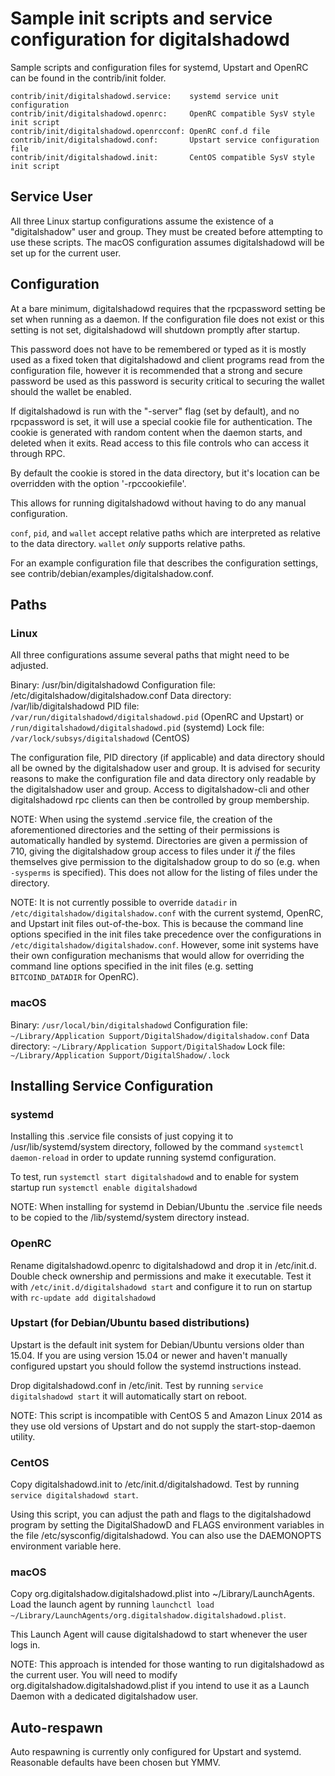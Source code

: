 Sample init scripts and service configuration for digitalshadowd
==========================================================

Sample scripts and configuration files for systemd, Upstart and OpenRC
can be found in the contrib/init folder.

    contrib/init/digitalshadowd.service:    systemd service unit configuration
    contrib/init/digitalshadowd.openrc:     OpenRC compatible SysV style init script
    contrib/init/digitalshadowd.openrcconf: OpenRC conf.d file
    contrib/init/digitalshadowd.conf:       Upstart service configuration file
    contrib/init/digitalshadowd.init:       CentOS compatible SysV style init script

Service User
---------------------------------

All three Linux startup configurations assume the existence of a "digitalshadow" user
and group.  They must be created before attempting to use these scripts.
The macOS configuration assumes digitalshadowd will be set up for the current user.

Configuration
---------------------------------

At a bare minimum, digitalshadowd requires that the rpcpassword setting be set
when running as a daemon.  If the configuration file does not exist or this
setting is not set, digitalshadowd will shutdown promptly after startup.

This password does not have to be remembered or typed as it is mostly used
as a fixed token that digitalshadowd and client programs read from the configuration
file, however it is recommended that a strong and secure password be used
as this password is security critical to securing the wallet should the
wallet be enabled.

If digitalshadowd is run with the "-server" flag (set by default), and no rpcpassword is set,
it will use a special cookie file for authentication. The cookie is generated with random
content when the daemon starts, and deleted when it exits. Read access to this file
controls who can access it through RPC.

By default the cookie is stored in the data directory, but it's location can be overridden
with the option '-rpccookiefile'.

This allows for running digitalshadowd without having to do any manual configuration.

`conf`, `pid`, and `wallet` accept relative paths which are interpreted as
relative to the data directory. `wallet` *only* supports relative paths.

For an example configuration file that describes the configuration settings,
see contrib/debian/examples/digitalshadow.conf.

Paths
---------------------------------

### Linux

All three configurations assume several paths that might need to be adjusted.

Binary:              /usr/bin/digitalshadowd
Configuration file:  /etc/digitalshadow/digitalshadow.conf
Data directory:      /var/lib/digitalshadowd
PID file:            `/var/run/digitalshadowd/digitalshadowd.pid` (OpenRC and Upstart) or `/run/digitalshadowd/digitalshadowd.pid` (systemd)
Lock file:           `/var/lock/subsys/digitalshadowd` (CentOS)

The configuration file, PID directory (if applicable) and data directory
should all be owned by the digitalshadow user and group.  It is advised for security
reasons to make the configuration file and data directory only readable by the
digitalshadow user and group.  Access to digitalshadow-cli and other digitalshadowd rpc clients
can then be controlled by group membership.

NOTE: When using the systemd .service file, the creation of the aforementioned
directories and the setting of their permissions is automatically handled by
systemd. Directories are given a permission of 710, giving the digitalshadow group
access to files under it _if_ the files themselves give permission to the
digitalshadow group to do so (e.g. when `-sysperms` is specified). This does not allow
for the listing of files under the directory.

NOTE: It is not currently possible to override `datadir` in
`/etc/digitalshadow/digitalshadow.conf` with the current systemd, OpenRC, and Upstart init
files out-of-the-box. This is because the command line options specified in the
init files take precedence over the configurations in
`/etc/digitalshadow/digitalshadow.conf`. However, some init systems have their own
configuration mechanisms that would allow for overriding the command line
options specified in the init files (e.g. setting `BITCOIND_DATADIR` for
OpenRC).

### macOS

Binary:              `/usr/local/bin/digitalshadowd`
Configuration file:  `~/Library/Application Support/DigitalShadow/digitalshadow.conf`
Data directory:      `~/Library/Application Support/DigitalShadow`
Lock file:           `~/Library/Application Support/DigitalShadow/.lock`

Installing Service Configuration
-----------------------------------

### systemd

Installing this .service file consists of just copying it to
/usr/lib/systemd/system directory, followed by the command
`systemctl daemon-reload` in order to update running systemd configuration.

To test, run `systemctl start digitalshadowd` and to enable for system startup run
`systemctl enable digitalshadowd`

NOTE: When installing for systemd in Debian/Ubuntu the .service file needs to be copied to the /lib/systemd/system directory instead.

### OpenRC

Rename digitalshadowd.openrc to digitalshadowd and drop it in /etc/init.d.  Double
check ownership and permissions and make it executable.  Test it with
`/etc/init.d/digitalshadowd start` and configure it to run on startup with
`rc-update add digitalshadowd`

### Upstart (for Debian/Ubuntu based distributions)

Upstart is the default init system for Debian/Ubuntu versions older than 15.04. If you are using version 15.04 or newer and haven't manually configured upstart you should follow the systemd instructions instead.

Drop digitalshadowd.conf in /etc/init.  Test by running `service digitalshadowd start`
it will automatically start on reboot.

NOTE: This script is incompatible with CentOS 5 and Amazon Linux 2014 as they
use old versions of Upstart and do not supply the start-stop-daemon utility.

### CentOS

Copy digitalshadowd.init to /etc/init.d/digitalshadowd. Test by running `service digitalshadowd start`.

Using this script, you can adjust the path and flags to the digitalshadowd program by
setting the DigitalShadowD and FLAGS environment variables in the file
/etc/sysconfig/digitalshadowd. You can also use the DAEMONOPTS environment variable here.

### macOS

Copy org.digitalshadow.digitalshadowd.plist into ~/Library/LaunchAgents. Load the launch agent by
running `launchctl load ~/Library/LaunchAgents/org.digitalshadow.digitalshadowd.plist`.

This Launch Agent will cause digitalshadowd to start whenever the user logs in.

NOTE: This approach is intended for those wanting to run digitalshadowd as the current user.
You will need to modify org.digitalshadow.digitalshadowd.plist if you intend to use it as a
Launch Daemon with a dedicated digitalshadow user.

Auto-respawn
-----------------------------------

Auto respawning is currently only configured for Upstart and systemd.
Reasonable defaults have been chosen but YMMV.
